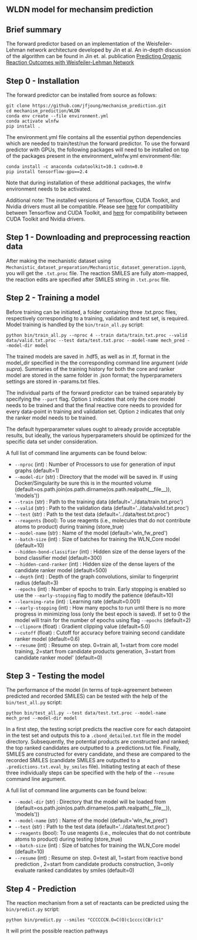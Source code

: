 ## WLDN model for mechansim prediction

## Brief summary
The forward predictor based on an implementation of the Weisfeiler-Lehman network architecture developed by Jin et al. An in-depth discussion of the algorithm can be found in Jin et. al. publication [Predicting Organic Reaction Outcomes with Weisfeiler-Lehman Network](https://github.com/wengong-jin/nips17-rexgen)

## Step 0 - Installation
The forward predictor can be installed from source as follows:

```shell
git clone https://github.com/jfjoung/mechanism_prediction.git
cd mechanism_prediction/WLDN
conda env create --file environment.yml
conda activate wlnfw
pip install .
```
The environment.yml file contains all the essential python dependencies which are needed to train/test/run the forward predictor.
To use the forward predictor with GPUs, the following packages will need to be installed on top of the packages present in the environment_wlnfw.yml environment-file:

```shell
conda install -c anaconda cudatoolkit=10.1 cudnn=8.0
pip install tensorflow-gpu==2.4
```

Note that during installation of these additional packages, the wlnfw environment needs to be activated.

Additional note: The installed versions of Tensorflow, CUDA Toolkit, and Nvidia drivers must all be compatible. Please see [here](https://www.tensorflow.org/install/source#gpu) for compatibility between Tensorflow and CUDA Toolkit, and [here](https://docs.nvidia.com/deploy/cuda-compatibility/) for compatibility between CUDA Toolkit and Nvidia drivers.

## Step 1 - Downloading and preprocessing reaction data

After making the mechanistic dataset using `Mechanistic_dataset_preparation/Mechanistic_dataset_generation.ipynb`, you will get the `.txt.proc` file. 
The reaction SMILES are fully atom-mapped, the reaction edits are specified after SMILES string in `.txt.proc` file. 


## Step 2 - Training a model
Before training can be initiated, a folder containing three .txt.proc files, respectively corresponding to a training, validation and test set, is required.
Model training is handled by the `bin/train_all.py` script:

```shell
python bin/train_all.py --nproc 4 --train data/train.txt.proc --valid data/valid.txt.proc --test data/test.txt.proc --model-name mech_pred --model-dir model
```

The trained models are saved in .hdf5, as well as in .tf, format in the model_dir specified in the the corresponding command line argument (_vide supra_). Summaries of the training history for both the core and ranker model are stored in the same folder in .json format; the hyperparameters settings are stored in -params.txt files.

The individual parts of the forward predictor can be trained separately by specifying the `--part` flag. Option `1` indicates that only the core model needs to be trained and that the final reactive core needs to provided for every data-point in training and validation set. Option `2` indicates that only the ranker model needs to be trained.

The default hyperparameter values ought to already provide acceptable results, but ideally, the various hyperparameters should be optimized for the specific data set under consideration.

A full list of command line arguments can be found below:
  * `--nproc` (int) : Number of Processors to use for generation of input graphs (default=1)
  * `--model-dir` (str) : Directory that the model will be saved in. If using Docker/Singularity be sure this is in the mounted volume (default=os.path.join(os.path.dirname(os.path.realpath(\_\_file\_\_)), 'models'))
  * `--train` (str) : Path to the training data (default='../data/train.txt.proc')
  * `--valid` (str) : Path to the validation data (default='../data/valid.txt.proc')
  * `--test` (str) : Path to the test data (default='../data/test.txt.proc')
  * `--reagents` (bool): To use reagents (i.e., molecules that do not contribute atoms to product) during training (store_true)
  * `--model-name`  (str) : Name of the model (default='wln_fw_pred')
  * `--batch-size` (int) : Size of batches for training the WLN_Core model (default=10)
  * `--hidden-bond-classifier` (int) : Hidden size of the dense layers of the bond classifier model (default=300)
  * `--hidden-cand-ranker` (int) : Hidden size of the dense layers of the candidate ranker model (default=500)
  * `--depth` (int) : Depth of the graph convolutions, similar to fingerprint radius (default=3)
  * `--epochs` (int) : Number of epochs to train. Early stopping is enabled so use the `--early-stopping` flag to modify the patience (default=10)
  * `--learning-rate` (int) : Learning rate (default=0.001)
  * `--early-stopping` (int) : How many epochs to run until there is no more progress in minimizing loss (only the best epoch is saved). If set to 0 the model will train for the number of epochs using flag `--epochs` (default=2)
  * `--clipnorm` (float) : Gradient clipping value (default=5.0)
  * `--cutoff` (float) : Cutoff for accuracy before training second candidate ranker model (default=0.6)
  * `--resume` (int) : Resume on step. 0=train all, 1=start from core model training, 2=start from candidate products generation, 3=start from candidate ranker model' (default=0)

## Step 3 - Testing the model

The performance of the model (in terms of topk-agreement between predicted and recorded SMILES) can be tested with the help of the `bin/test_all.py` script:

```shell
python bin/test_all.py --test data/test.txt.proc --model-name mech_pred --model-dir model
```

In a first step, the testing script predicts the reactive core for each datapoint in the test set and outputs this to a `.cbond_detailed.txt` file in the model directory. Subsequently, the potential products are constructed and ranked; the top ranked candidates are outputted to a .predictions.txt file. Finally, SMILES are constructed for every candidate, and these are compared to the recorded SMILES (candidate SMILES are outputted to a `.predictions.txt.eval_by_smiles` file). Initiating testing at each of these three individually steps can be specified with the help of the `--resume` command line argument.

A full list of command line arguments can be found below:
  * `--model-dir` (str) : Directory that the model will be loaded from (default=os.path.join(os.path.dirname(os.path.realpath(\_\_file\_\_)), 'models'))
  * `--model-name`  (str) : Name of the model (default='wln_fw_pred')
  * `--test` (str) : Path to the test data (default='../data/test.txt.proc')
  * `--reagents` (bool): To use reagents (i.e., molecules that do not contribute atoms to product) during testing (store_true)
  * `--batch-size` (int) : Size of batches for training the WLN_Core model (default=10)
  * `--resume` (int) : Resume on step. 0=test all, 1=start from reactive bond prediction , 2=start from candidate products construction, 3=only evaluate ranked candidates by smiles (default=0)

## Step 4 - Prediction
The reaction mechanism from a set of reactants can be predicted using the `bin/predict.py` script:

```shell
python bin/predict.py --smiles "CCCCCCN.O=C(O)c1cccc(CBr)c1"
```

It will print the possible reaction pathways 
